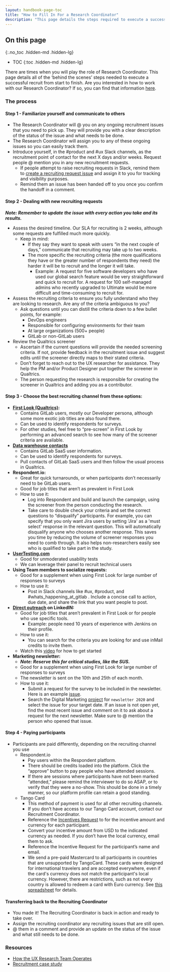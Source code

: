 ```yaml
---
layout: handbook-page-toc
title: "How to Fill In For a Research Coordinator"
description: "This page details the steps required to execute a successful recruit from start to finish"
---
```


## On this page
{:.no_toc .hidden-md .hidden-lg}

- TOC
{:toc .hidden-md .hidden-lg}

There are times when you will play the role of Research Coordinator. This page details all of the ‘behind the scenes’ steps needed to execute a successful recruit from start to finish. Are you interested in how to work with our Research Coordinator? If so, you can find that information [here](https://www.google.com/url?q=https://about.gitlab.com/handbook/engineering/ux/ux-research-training/recruiting-participants/&sa=D&ust=1602108272868000&usg=AFQjCNE8hrspN3s2Uy2MuNSmZvxoAuuvQg).

### The process

#### Step 1 - Familiarize yourself and communicate to others

* The Research Coordinator will @ you on any ongoing recruitment issues that you need to pick up. They will provide you with a clear description of the status of the issue and what needs to be done.
* The Research Coordinator will assign you to any of these ongoing issues so you can easily track them.
* Introduce yourself, in the #product and #ux Slack channels, as the recruitment point of contact for the next X days and/or weeks. Request people @ mention you in any new recruitment requests.
   * If people attempt to raise recruiting requests in Slack, remind them to [create a recruiting request issue](https://www.google.com/url?q=https://about.gitlab.com/handbook/engineering/ux/ux-research-training/recruiting-participants/%23open-a-recruitment-request&sa=D&ust=1602108272869000&usg=AFQjCNGYiPHfLjC7psYeSDafJvXBzFRADQ) and assign it to you for tracking and visibility purposes.
   * Remind them an issue has been handed off to you once you confirm the handoff in a comment.

#### Step 2 - Dealing with new recruiting requests

***Note: Remember to update the issue with every action you take and its results.***

* Assess the desired timeline. Our SLA for recruiting is 2 weeks, although some requests are fulfilled much more quickly.
   * Keep in mind:
     * If they say they want to speak with users “in the next couple of days,” communicate that recruiting may take up to two weeks.
     * The more specific the recruiting criteria (the more qualifications they have or the greater number of respondents they need) the harder it will be to recruit and the longer it will take.
       * Example: A request for five software developers who have used our global search feature would be very straightforward and quick to recruit for. A request for 100 self-managed admins who recently upgraded to Ultimate would be more difficult and time-consuming to recruit for.
* Assess the recruiting criteria to ensure you fully understand who they are looking to research. Are any of the criteria ambiguous to you?
    * Ask questions until you can distill the criteria down to a few bullet points, for example:
      * DevOps engineers
      * Responsible for configuring environments for their team
      * At large organizations (500+ people)
      * GitLab or non-GitLab users
* Review the Qualtrics screener
   * Ascertain if the current questions will provide the needed screening criteria. If not, provide feedback in the recruitment issue and suggest edits until the screener directly maps to their stated criteria.
   * Don’t forget to reach out to the UX researcher for assistance. They help the PM and/or Product Designer put together the screener in Qualtrics.
   * The person requesting the research is responsible for creating the screener in Qualtrics and adding you as a contributor.

#### Step 3 - Choose the best recruiting channel from these options:
* **[First Look (Qualtrics)](https://about.gitlab.com/handbook/engineering/ux/qualtrics/#distributing-a-survey-to-gitlab-first-look):**
   * Contains GitLab users, mostly our Developer persona, although some more exotic job titles are also found there.
   * Can be used to identify respondents for surveys.
   * For other studies, feel free to “pre-screen” in First Look by performing an advanced search to see how many of the screener criteria are available.
* **[Data warehouse contacts](https://about.gitlab.com/handbook/engineering/ux/ux-research-training/recruiting-participants/#finding-gitlabcom-users-in-the-data-warehouse)**
   * Contains GitLab SaaS user information.
   * Can be used to identify respondents for surveys.
   * Pull contacts of GitLab SaaS users and then follow the usual process in Qualtrics.
* **Respondent.io:**
  * Great for quick turnarounds, or when participants don’t necessarily need to be GitLab users.
  * Good for job titles that aren’t as prevalent in First Look
  * How to use it:
    * Log into Respondent and build and launch the campaign, using the screener from the person conducting the research.
    * Take care to double check your criteria and set the correct questions to “disqualify” participants. For example, you can specify that you only want Jira users by setting 'Jira' as a 'must select' response in the relevant question. This will automatically disqualify anyone who chooses another response. This saves you time by reducing the volume of screener responses you need to comb through. It also helps non-researchers easily see who is qualified to take part in the study.
* **[UserTesting.com](https://about.gitlab.com/handbook/engineering/ux/ux-research-training/unmoderated-testing/)**
   * Good for unmoderated usability tests
   * We can leverage their panel to recruit technical users
* **Using Team members to socialize requests:**
   * Good for a supplement when using First Look for large number of responses to surveys
   * How to use it:
     * Post in Slack channels like #ux, #product, and #whats_happening_at_gitlab . Include a concise call to action, due date, and share the link that you want people to post.
* **[Direct outreach](https://www.youtube.com/watch?v=rc2IX1e2sQ8&feature=youtu.be) on LinkedIN:**
   * Good for job titles that aren’t prevalent in First Look or for people who use specific tools.
      * Example: people need 10 years of experience with Jenkins on their profile.
   * How to use it:
      * You can search for the criteria you are looking for and use inMail credits to invite them.
   * Watch this [video](https://youtu.be/rc2IX1e2sQ8) for how to get started
* **Marketing newsletter:**
   * ***Note: Reserve this for critical studies, like the SUS.***
   * Good for a supplement when using First Look for large number of responses to surveys
   * The newsletter is sent on the 10th and 25th of each month.
   * How to use it:
     * Submit a request for the survey to be included in the newsletter. Here is an example [issue](https://gitlab.com/gitlab-com/marketing/digital-marketing-programs/-/issues/4087).
     * Search the Digital Marketing [project](https://gitlab.com/gitlab-com/marketing/digital-marketing-programs/-/issues) for `newsletter 2020` and select the issue for your target date. If an issue is not open yet, find the most recent issue and comment on it to ask about a request for the next newsletter. Make sure to @ mention the person who opened that issue.


#### Step 4 - Paying participants

* Participants are paid differently, depending on the recruiting channel you use
   * Respondent.io
     * Pay users within the Respondent platform.
     * There should be credits loaded into the platform. Click the “approve” button to pay people who have attended sessions.
     * If there are sessions where participants have not been marked “attended,” please remind the interviewer to do so ASAP, or to verify that they were a no-show. This should be done in a timely manner, so our platform profile can retain a good standing.
   * Tango Card
     * This method of payment is used for all other recruiting channels.
     * If you don’t have access to our Tango Card account, contact our Recruitment Coordinator.
     * Reference the [Incentives Request](https://about.gitlab.com/handbook/engineering/ux/ux-research-training/recruiting-participants/#reimbursing-participants-for-their-time) to for the incentive amount and currency for each participant.
     * Convert your incentive amount from USD to the indicated currency as needed. If you don’t have the local currency, email them to ask.
     * Reference the Incentive Request for the participant’s name and email.
     * We send a pre-paid Mastercard to all participants in countries that are unsupported by TangoCard. These cards were designed for international travelers and are accepted everywhere, even if the card's currency does not match the participant's local currency. However, there are restrictions, such as not every country is allowed to redeem a card with Euro currency. See [this spreadsheet](https://docs.google.com/spreadsheets/d/1cP_9tcxA0YxKEp9OBcceUcvKGPcL1po2SXsmUqC2-Ok/edit#gid=397564202) for details.

#### Transferring back to the Recruiting Coordinator
* You made it! The Recruiting Coordinator is back in action and ready to take over.
* Assign the recruiting coordinator any recruiting issues that are still open.
* @ them in a comment and provide an update on the status of the issue and what still needs to be done.


### Resources
* [How the UX Research Team Operates](/handbook/engineering/ux/ux-research-training/how-uxr-team-operates/)
* [Recruitment case study](/handbook/engineering/ux/ux-research-training/recruiting-participants/#recruitment-case-study)
